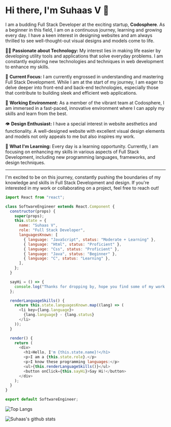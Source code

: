 # Hi there, I'm Suhaas V 👋

I am a budding Full Stack Developer at the exciting startup, **Codosphere**. As a beginner in this field, I am on a continuous journey, learning and growing every day. I have a keen interest in designing websites and am always thrilled to see well-thought-out visual designs and models come to life.

👨‍💻 **Passionate about Technology:** My interest lies in making life easier by developing utility tools and applications that solve everyday problems. I am constantly exploring new technologies and techniques in web development to enhance my skills.

🚀 **Current Focus:** I am currently engrossed in understanding and mastering Full Stack Development. While I am at the start of my journey, I am eager to delve deeper into front-end and back-end technologies, especially those that contribute to building sleek and efficient web applications.

💼 **Working Environment:** As a member of the vibrant team at Codosphere, I am immersed in a fast-paced, innovative environment where I can apply my skills and learn from the best.

👁️ **Design Enthusiast:** I have a special interest in website aesthetics and functionality. A well-designed website with excellent visual design elements and models not only appeals to me but also inspires my work.

🌱 **What I'm Learning:** Every day is a learning opportunity. Currently, I am focusing on enhancing my skills in various aspects of Full Stack Development, including new programming languages, frameworks, and design techniques.

---

I'm excited to be on this journey, constantly pushing the boundaries of my knowledge and skills in Full Stack Development and design. If you're interested in my work or collaborating on a project, feel free to reach out!



```javascript
import React from "react";

class SoftwareEngineer extends React.Component {
  constructor(props) {
    super(props);
    this.state = {
      name: "Suhaas V",
      role: "Full Stack Developer",
      languagesKnown: [
        { language: "JavaScript", status: "Moderate + Learning" },
        { language: "Html", status: "Proficient" },
        { language: "Css", status: "Proficient" },
        { language: "Java", status: "Beginner" },
        { language: "C", status: "Learning" },
      ],
    };
  }

  sayHi = () => {
    console.log("Thanks for dropping by, hope you find some of my work interesting.");
  };

  renderLanguageSkills() {
    return this.state.languagesKnown.map((lang) => (
      <li key={lang.language}>
        {lang.language} - {lang.status}
      </li>
    ));
  }

  render() {
    return (
      <div>
        <h1>Hello, I'm {this.state.name}!</h1>
        <p>I am a {this.state.role}.</p>
        <p>I know these programming languages:</p>
        <ul>{this.renderLanguageSkills()}</ul>
        <button onClick={this.sayHi}>Say Hi!</button>
      </div>
    );
  }
}

export default SoftwareEngineer;
```

![Top Langs](https://github-readme-stats.vercel.app/api/top-langs/?username=suhaasvijay&layout=compact&theme=dark&hide_border=true)

![Suhaas's github stats](https://github-readme-stats.vercel.app/api?username=suhaasvijay&show_icons=true&hide_border=true&theme=dark)
